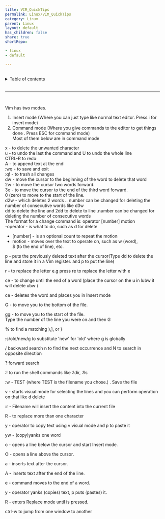 ```yaml
---
title: VIM_QuickTips
permalink: Linux/VIM_QuickTips
category: Linux
parent: Linux
layout: default
has_children: false
share: true
shortRepo:

- linux
- default

---
```


<br/>

<details markdown="block">    
<summary>    
Table of contents    
</summary>    
{: .text-delta }    
1. TOC    
{:toc}    
</details>

<br/>

---

<br/>

Vim has two modes.

1. Insert mode (Where you can just type like normal text editor. Press i for insert mode)
2. Command mode (Where you give commands to the editor to get things done . Press ESC for command mode)  
   Most of them below are in command mode

x - to delete the unwanted character  
u - to undo the last the command and U to undo the whole line  
CTRL-R to redo  
A - to append text at the end  
:wq - to save and exit  
:q! - to trash all changes  
dw - move the cursor to the beginning of the word to delete that word  
2w - to move the cursor two words forward.  
3e - to move the cursor to the end of the third word forward.  
0 (zero) to move to the start of the line.  
d2w - which deletes 2 words .. number can be changed for deleting the number of consecutive words like d3w  
dd to delete the line and 2dd to delete to line .number can be changed for deleting the number of consecutive words  
The format for a change command is: operator [number] motion  
-operator - is what to do, such as d for delete

- [number] - is an optional count to repeat the motion
- motion - moves over the text to operate on, such as w (word),  
  $ (to the end of line), etc.

p - puts the previously deleted text after the cursor(Type dd to delete the line and store it in a Vim register. and p to put the line)

r - to replace the letter e.g press re to replace the letter with e

ce - to change until the end of a word (place the cursor on the u in lubw it will delete ubw )

ce - deletes the word and places you in Insert mode

G - to move you to the bottom of the file.

gg - to move you to the start of the file.  
Type the number of the line you were on and then G

% to find a matching ),], or }

:s/old/new/g to substitute 'new' for 'old' where g is globally

/ backward search n to find the next occurrence and N to search in opposite direction

? forward search

:! to run the shell commands like :!dir, :!ls

:w - TEST (where TEST is the filename you chose.) . Save the file

v - starts visual mode for selecting the lines and you can perform operation on that like d delete

:r - Filename will insert the content into the current file

R - to replace more than one character

y - operator to copy text using v visual mode and p to paste it

yw - (copy)yanks one word

o - opens a line below the cursor and start Insert mode.

O - opens a line above the cursor.

a - inserts text after the cursor.

A - inserts text after the end of the line.

e - command moves to the end of a word.

y - operator yanks (copies) text, p puts (pastes) it.

R - enters Replace mode until <ESC> is pressed.

ctrl-w to jump from one window to another